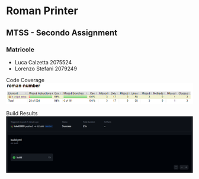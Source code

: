 # Roman Printer 
## MTSS - Secondo Assignment
### Matricole
- Luca Calzetta 2075524
- Lorenzo Stefani 2079249

Code Coverage
![Alt Text](codeCoverage.png) 

Build Results
![Alt Text](buildresults.png)